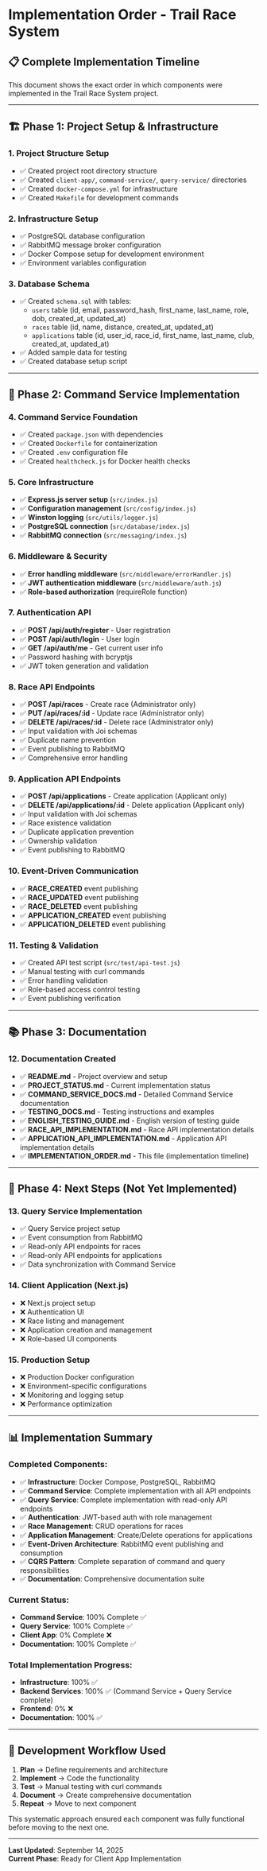 # Implementation Order - Trail Race System

## 📋 Complete Implementation Timeline

This document shows the exact order in which components were implemented in the Trail Race System project.

---

## 🏗️ **Phase 1: Project Setup & Infrastructure**

### 1. **Project Structure Setup**

- ✅ Created project root directory structure
- ✅ Created `client-app/`, `command-service/`, `query-service/` directories
- ✅ Created `docker-compose.yml` for infrastructure
- ✅ Created `Makefile` for development commands

### 2. **Infrastructure Setup**

- ✅ PostgreSQL database configuration
- ✅ RabbitMQ message broker configuration
- ✅ Docker Compose setup for development environment
- ✅ Environment variables configuration

### 3. **Database Schema**

- ✅ Created `schema.sql` with tables:
  - `users` table (id, email, password_hash, first_name, last_name, role, dob, created_at, updated_at)
  - `races` table (id, name, distance, created_at, updated_at)
  - `applications` table (id, user_id, race_id, first_name, last_name, club, created_at, updated_at)
- ✅ Added sample data for testing
- ✅ Created database setup script

---

## 🚀 **Phase 2: Command Service Implementation**

### 4. **Command Service Foundation**

- ✅ Created `package.json` with dependencies
- ✅ Created `Dockerfile` for containerization
- ✅ Created `.env` configuration file
- ✅ Created `healthcheck.js` for Docker health checks

### 5. **Core Infrastructure**

- ✅ **Express.js server setup** (`src/index.js`)
- ✅ **Configuration management** (`src/config/index.js`)
- ✅ **Winston logging** (`src/utils/logger.js`)
- ✅ **PostgreSQL connection** (`src/database/index.js`)
- ✅ **RabbitMQ connection** (`src/messaging/index.js`)

### 6. **Middleware & Security**

- ✅ **Error handling middleware** (`src/middleware/errorHandler.js`)
- ✅ **JWT authentication middleware** (`src/middleware/auth.js`)
- ✅ **Role-based authorization** (requireRole function)

### 7. **Authentication API**

- ✅ **POST /api/auth/register** - User registration
- ✅ **POST /api/auth/login** - User login
- ✅ **GET /api/auth/me** - Get current user info
- ✅ Password hashing with bcryptjs
- ✅ JWT token generation and validation

### 8. **Race API Endpoints**

- ✅ **POST /api/races** - Create race (Administrator only)
- ✅ **PUT /api/races/:id** - Update race (Administrator only)
- ✅ **DELETE /api/races/:id** - Delete race (Administrator only)
- ✅ Input validation with Joi schemas
- ✅ Duplicate name prevention
- ✅ Event publishing to RabbitMQ
- ✅ Comprehensive error handling

### 9. **Application API Endpoints**

- ✅ **POST /api/applications** - Create application (Applicant only)
- ✅ **DELETE /api/applications/:id** - Delete application (Applicant only)
- ✅ Input validation with Joi schemas
- ✅ Race existence validation
- ✅ Duplicate application prevention
- ✅ Ownership validation
- ✅ Event publishing to RabbitMQ

### 10. **Event-Driven Communication**

- ✅ **RACE_CREATED** event publishing
- ✅ **RACE_UPDATED** event publishing
- ✅ **RACE_DELETED** event publishing
- ✅ **APPLICATION_CREATED** event publishing
- ✅ **APPLICATION_DELETED** event publishing

### 11. **Testing & Validation**

- ✅ Created API test script (`src/test/api-test.js`)
- ✅ Manual testing with curl commands
- ✅ Error handling validation
- ✅ Role-based access control testing
- ✅ Event publishing verification

---

## 📚 **Phase 3: Documentation**

### 12. **Documentation Created**

- ✅ **README.md** - Project overview and setup
- ✅ **PROJECT_STATUS.md** - Current implementation status
- ✅ **COMMAND_SERVICE_DOCS.md** - Detailed Command Service documentation
- ✅ **TESTING_DOCS.md** - Testing instructions and examples
- ✅ **ENGLISH_TESTING_GUIDE.md** - English version of testing guide
- ✅ **RACE_API_IMPLEMENTATION.md** - Race API implementation details
- ✅ **APPLICATION_API_IMPLEMENTATION.md** - Application API implementation details
- ✅ **IMPLEMENTATION_ORDER.md** - This file (implementation timeline)

---

## 🎯 **Phase 4: Next Steps (Not Yet Implemented)**

### 13. **Query Service Implementation**

- ✅ Query Service project setup
- ✅ Event consumption from RabbitMQ
- ✅ Read-only API endpoints for races
- ✅ Read-only API endpoints for applications
- ✅ Data synchronization with Command Service

### 14. **Client Application (Next.js)**

- ❌ Next.js project setup
- ❌ Authentication UI
- ❌ Race listing and management
- ❌ Application creation and management
- ❌ Role-based UI components

### 15. **Production Setup**

- ❌ Production Docker configuration
- ❌ Environment-specific configurations
- ❌ Monitoring and logging setup
- ❌ Performance optimization

---

## 📊 **Implementation Summary**

### **Completed Components:**

- ✅ **Infrastructure**: Docker Compose, PostgreSQL, RabbitMQ
- ✅ **Command Service**: Complete implementation with all API endpoints
- ✅ **Query Service**: Complete implementation with read-only API endpoints
- ✅ **Authentication**: JWT-based auth with role management
- ✅ **Race Management**: CRUD operations for races
- ✅ **Application Management**: Create/Delete operations for applications
- ✅ **Event-Driven Architecture**: RabbitMQ event publishing and consumption
- ✅ **CQRS Pattern**: Complete separation of command and query responsibilities
- ✅ **Documentation**: Comprehensive documentation suite

### **Current Status:**

- **Command Service**: 100% Complete ✅
- **Query Service**: 100% Complete ✅
- **Client App**: 0% Complete ❌
- **Documentation**: 100% Complete ✅

### **Total Implementation Progress:**

- **Infrastructure**: 100% ✅
- **Backend Services**: 100% ✅ (Command Service + Query Service complete)
- **Frontend**: 0% ❌
- **Documentation**: 100% ✅

---

## 🔄 **Development Workflow Used**

1. **Plan** → Define requirements and architecture
2. **Implement** → Code the functionality
3. **Test** → Manual testing with curl commands
4. **Document** → Create comprehensive documentation
5. **Repeat** → Move to next component

This systematic approach ensured each component was fully functional before moving to the next one.

---

**Last Updated**: September 14, 2025  
**Current Phase**: Ready for Client App Implementation
